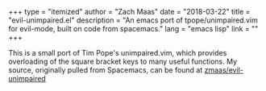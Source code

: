+++
type = "itemized"
author = "Zach Maas"
date = "2018-03-22"
title = "evil-unimpaired.el"
description = "An emacs port of tpope/unimpaired.vim for evil-mode, built on code from spacemacs."
lang = "emacs lisp"
link = ""
+++

This is a small port of Tim Pope's unimpaired.vim, which provides overloading of the square bracket keys to many useful functions. My source, originally pulled from Spacemacs, can be found at [zmaas/evil-unimpaired](https://github.com/zmaas/evil-unimpaired)

